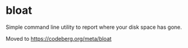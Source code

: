 # bloat

Simple command line utility to report where your disk space has gone.

Moved to https://codeberg.org/meta/bloat
